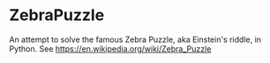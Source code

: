 # ZebraPuzzle
An attempt to solve the famous Zebra Puzzle, aka Einstein's riddle, in Python. See https://en.wikipedia.org/wiki/Zebra_Puzzle
